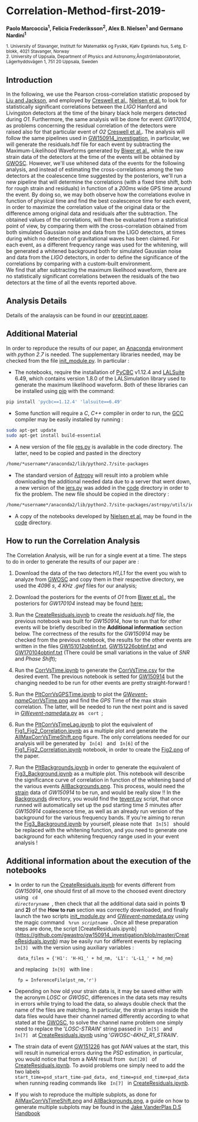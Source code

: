 # Correlation-Method-first-2019-
**Paolo Marcoccia<sup>1</sup>, Felicia Frederiksson<sup>2</sup>, Alex B. Nielsen<sup>1</sup> and Germano Nardini<sup>1</sup>**

<sub>1. University of Stavanger, Institutt for Matematikk og Fysikk, Kjølv Egelands hus, 5.etg, E-blokk, 4021 Stavanger, Norway </sub>  
<sub>2. University of Uppsala, Department of Physics and Astronomy,Ångströmlaboratoriet, Lägerhyddsvägen 1, 751 20 Uppsala, Sweden</sub>  

## Introduction ##

In the following, we use the Pearson cross-correlation statistic proposed by [Liu and Jackson](http://iopscience.iop.org/article/10.1088/1475-7516/2016/10/014/meta),
and employed by [Creswell et al.](http://iopscience.iop.org/article/10.1088/1475-7516/2017/08/013/meta), [Nielsen et al.](https://arxiv.org/abs/1811.04071) to look for statistically significant correlations between
the _LIGO_ Hanford and Livingston detectors at the time of the binary black hole mergers detected during _O1_.
Furthermore, the same analysis will be done for event _GW170104_, as problems concerning the residual correlation of the detectors were raised also for that particular event of _O2_ [Creswell et al.](http://iopscience.iop.org/article/10.1088/1475-7516/2017/08/013/meta).
The analysis will follow the same pipelines used in [GW150914_investigation](https://github.com/gwastro/gw150914_investigation), in particular, we will generate the residuals.hdf file for each event by subtracting the Maximum-Likelihood Waveforms generated by [Biwer et al.](https://github.com/gwastro/pycbc-inference-paper), while the raw strain data of the detectors at the time of the events will be obtained by [GWOSC](https://www.gw-openscience.org/catalog/GWTC-1-confident/).
However, we'll use whitened data of the events for the following analysis, and instead of estimating the cross-correlations among the two detectors at the coalescence time suggested by the posteriors, we'll run a new pipeline that will determine the correlations (with a fixed time shift, both for rough strain and residuals) in function of a _200ms_ wide GPS time around the event.
By doing so, we may both observe how the correlations evolve in function of physical time and find the best coalescence time for each event, in order to maximize the correlation value of the original data or the difference among original data and residuals after the subtraction.
The obtained values of the correlations, will then be evaluated from a statistical point of view, by comparing them with the cross-correlation obtained from both simulated Gaussian noise and data from the LIGO detectors, at times during which no detection of gravitational waves has been claimed.
For each event, as a different frequency range was used for the whitening, will be generated a whitened background both for simulated Gaussian noise and data from the _LIGO_ detectors, in order to define the significance of the correlations by comparing with a custom-built environment.     
We find that after subtracting the maximum likelihood waveform, there are no statistically significant correlations between the residuals of the two detectors at the time of all the events reported above.

## Analysis Details ##

Details of the analaysis can be found in our [preprint paper](http://google.com/2r09324).

## Additional Material ##

In order to reproduce the results of our paper, an [Anaconda](https://www.anaconda.com/distribution/) environment with _python 2.7_ is needed.
The supplementary libraries needed, may be checked from the file [init_module.py](https://github.com/GravWaves-IMF/Correlation-Method-first-2019-/blob/master/Code/init_module.py).
In particular :

- The notebooks, require the installation of [PyCBC](https://pycbc.org/) v1.12.4 and [LALSuite](https://git.ligo.org/lscsoft/lalsuite) 6.49, which contains version 1.8.0 of the LALSimulation library used to generate the maximum likelihood waveform. Both of these libraries can be installed using [pip](https://pip.pypa.io/en/stable/) with the command:
```sh
pip install 'pycbc==1.12.4' 'lalsuite==6.49'
```
- Some function will require a _C_, _C++_ compiler in order to run, the [GCC](https://gcc.gnu.org/) compiler may be easily installed by running : 

```sh
sudo apt-get update
sudo apt-get install build-essential
```

- A new version of the file [res.py](https://github.com/GravWaves-IMF/Correlation-Method-first-2019-/blob/master/Code/res.py) is available in the code directory. The latter, need to be copied and pasted in the directory  
```sh
/home/*username*/anaconda2/lib/python2.7/site-packages
```

- The standard version of [Astropy](https://www.astropy.org/) will result into a problem while downloading the additional needed data due to a server that went down, a new version of the [iers.py](https://github.com/GravWaves-IMF/Correlation-Method-first-2019-/blob/master/Code/iers.py) was added in the [code](https://github.com/GravWaves-IMF/Correlation-Method-first-2019-/tree/master/Code) directory in order to fix the problem.
The new file should be copied in the directory :

```sh
/home/*username*/anaconda2/lib/python2.7/site-packages/astropy/utils/iers
```

- A copy of the notebooks developed by [Nielsen et al.](https://github.com/gwastro/gw150914_investigation) may be found in the [code](https://github.com/GravWaves-IMF/Correlation-Method-first-2019-/tree/master/Code) directory.

## How to run the Correlation Analysis ##

The Correlation Analysis, will be run for a single event at a time.
The steps to do in order to generate the results of our paper are :

1. Download the data of the two detectors _H1_,_L1_ for the event you wish to analyze from [GWOSC](https://www.gw-openscience.org/catalog/GWTC-1-confident/) and copy them in their respective directory, we used the _4096 s_, _4 KHz_ _.gwf_ files for our analysis;

2. Download the posteriors for the events of _O1_ from [Biwer et al.](https://github.com/gwastro/pycbc-inference-paper/tree/master/posteriors), the posteriors for _GW170104_ instead may be found [here](https://github.com/gwastro/o2-bbh-pe/tree/master/posteriors);

3. Run the [CreateResiduals.ipynb](https://github.com/gwastro/gw150914_investigation/blob/master/CreateResiduals.ipynb) to create the _residuals.hdf_ file, the previous notebook was built for _GW150914_, how to run that for other events will be briefly described in the **Additional information** section below. The correctness of the results for the _GW150914_ may be checked from the previous notebook, the results for the other events are written in the files [GW151012obtinf.txt](https://github.com/GravWaves-IMF/Correlation-Method-first-2019-/blob/master/Code/GW151012/151012obtinf.txt), [GW151226obtinf.txt](https://github.com/GravWaves-IMF/Correlation-Method-first-2019-/blob/master/Code/GW151226/151226obtinf.txt) and [GW170104obtinf.txt](https://github.com/GravWaves-IMF/Correlation-Method-first-2019-/blob/master/Code/GW170104/170104obtinf.txt) (There could be small variations in the value of _SNR_ and _Phase Shift_);

4. Run the [CorrVsTime.ipynb](https://github.com/GravWaves-IMF/Correlation-Method-first-2019-/blob/master/Code/CorrVsTime.ipynb) to generate the [CorrVsTime.csv](https://github.com/GravWaves-IMF/Correlation-Method-first-2019-/blob/master/Code/GW150914/CorrVsTime.csv) for the desired event.
The previous notebook is setted for [GW150914](https://github.com/GravWaves-IMF/Correlation-Method-first-2019-/tree/master/Code/GW150914) but the changing needed to be run for other events are pretty straight-forward !

5. Run the [PltCorrVsGPSTime.ipynb](https://github.com/GravWaves-IMF/Correlation-Method-first-2019-/blob/master/Code/PltCorrVsGPSTime.ipynb) to plot the [GW*event-name*CorrVsTime.png](https://github.com/GravWaves-IMF/Correlation-Method-first-2019-/blob/master/Code/GW150914/GW150914CorrVsTime.png) and find the _GPS_ Time of the max strain correlation.
The latter, will be needed to run the next point and is saved in [GW*event-name*data.py](https://github.com/GravWaves-IMF/Correlation-Method-first-2019-/blob/master/Code/GW150914/GW150914data.py) as <code> cort </code>;

6. Run the [PltCorrVsTimeLag.ipynb](https://github.com/GravWaves-IMF/Correlation-Method-first-2019-/blob/master/Code/PltCorrVsTimeLag.ipynb) to plot the equivalent of [Fig1_Fig2_Correlation.ipynb](https://github.com/GravWaves-IMF/Correlation-Method-first-2019-/blob/master/Code/Fig1_Fig2_Correlation.ipynb) as a multiple plot and generate the [AllMaxCorrVsTimeShift.png](https://github.com/GravWaves-IMF/Correlation-Method-first-2019-/blob/master/Code/AllMaxCorrVsTimeShift.png) figure.
The only correlations needed for our analysis will be generated by <code> In[4] </code> and <code> In[6]</code> of the [Fig1_Fig2_Correlation.ipynb](https://github.com/GravWaves-IMF/Correlation-Method-first-2019-/blob/master/Code/Fig1_Fig2_Correlation.ipynb) notebook, in order to create the [Fig2.png](https://arxiv.org/pdf/1811.04071.pdf) of the paper.

7. Run the [PltBackgrounds.ipynb](https://github.com/GravWaves-IMF/Correlation-Method-first-2019-/blob/master/Code/PltBackgrounds.ipynb) in order to generate the equivalent of [Fig3_Background.ipynb](https://github.com/GravWaves-IMF/Correlation-Method-first-2019-/blob/master/Code/Fig3_Background.ipynb) as a multiple plot. This notebook will describe the significance curve of correlation in function of the whitening band of the various events [AllBackgrounds.png](https://github.com/GravWaves-IMF/Correlation-Method-first-2019-/blob/master/Code/AllBackgrounds.png).
This process, would need the [strain]((https://www.gw-openscience.org/catalog/GWTC-1-confident/)) data of _GW150914_ to be run, and would be really slow !!
In the [Backgrounds](https://github.com/GravWaves-IMF/Correlation-Method-first-2019-/tree/master/Code/Backgrounds) directory, you would find the [tevent.py](https://github.com/GravWaves-IMF/Correlation-Method-first-2019-/blob/master/Code/Backgrounds/tevent.py) script, that once runned will automatically set up the psd starting time _5_ minutes after _GW150914_ coalescence time, as well as an already run version of the background for the various frequency bands.
If you're aiming to rerun the [Fig3_Background.ipynb](https://github.com/GravWaves-IMF/Correlation-Method-first-2019-/blob/master/Code/Fig3_Background.ipynb) by yourself, please note that <code> In[5] </code> should be replaced with the whitening function, and you need to generate one background for each whitening frequency range used in your event analysis ! 


## Additional information about the execution of the notebooks

- In order to run the [CreateResiduals.ipynb](https://github.com/gwastro/gw150914_investigation/blob/master/CreateResiduals.ipynb) for events different from _GW150914_, one should first of all move to the choosed event directory using <code> cd _directoryname_ </code>, then check that all the additional data said in points __1)__ and __2)__ of the __How to run__ section was correctly downloaded, and finally launch the two scripts [init_module.py](https://github.com/GravWaves-IMF/Correlation-Method-first-2019-/blob/master/Code/init_module.py) and [GW*event-name*data.py](https://github.com/GravWaves-IMF/Correlation-Method-first-2019-/blob/master/Code/GW151012/GW151012data.py) using the magic command <code> %run _scriptname_ </code>.
Once all these preparation steps are done, the script [CreateResiduals.ipynb] (https://github.com/gwastro/gw150914_investigation/blob/master/CreateResiduals.ipynb) may be easily run for different events by replacing <code> In[3] </code> with the version using auxiliary variables :

  <code> data_files = {'H1': 'H-H1_' + hd_nm, 'L1': 'L-L1_' + hd_nm} </code> 

  and replacing <code> In[9] </code> with line :

  <code> fp = InferenceFile(pst_nm,'r') </code> 
  
- Depending on how old your strain data is, it may be saved either with the acronym _LOSC_ or _GWOSC_, differences in the data sets may results in errors while trying to load the data, so always double check that the name of the files are matching. In particular, the strain arrays inside the data files would have their channel named differently according to what stated at the [GWOSC](https://www.gw-openscience.org/o2_details/), to solve the channel name problem one simply need to replace the '_LOSC-STRAIN_' string passed in <code> In[5] </code> and <code> In[7] </code> at [CreateResiduals.ipynb](https://github.com/gwastro/gw150914_investigation/blob/master/CreateResiduals.ipynb) using '<em>GWOSC-4KHZ_R1_STRAIN</em>'.

- The strain data of event [GW151226](https://github.com/GravWaves-IMF/Correlation-Method-first-2019-/tree/master/Code/GW151226) has got _NAN_ values at the start, this will result in numerical errors during the _PSD_ estimation, in particular, you would notice that from a _NAN_ result from <code> Out[20] </code> of [CreateResiduals.ipynb](https://github.com/gwastro/gw150914_investigation/blob/master/CreateResiduals.ipynb). To avoid problems one simply need to add the two labels <code> start_time=psd_start_time-pad_data,
                                     end_time=psd_end_time+pad_data </code> when running reading commands like <code> In[7] </code> in  [CreateResiduals.ipynb](https://github.com/gwastro/gw150914_investigation/blob/master/CreateResiduals.ipynb).
                                     
- If you wish to reproduce the multiple subplots, as done for [AllMaxCorrVsTimeShift.png](https://github.com/GravWaves-IMF/Correlation-Method-first-2019-/blob/master/Code/AllMaxCorrVsTimeShift.png) and [AllBackgrounds.png](https://github.com/GravWaves-IMF/Correlation-Method-first-2019-/blob/master/Code/AllBackgrounds.png), a guide on how to generate multiple subplots may be found in the [Jake VanderPlas D.S Handbook](https://jakevdp.github.io/PythonDataScienceHandbook/04.08-multiple-subplots.html)                                    
